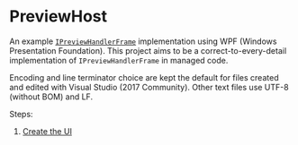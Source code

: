 # PreviewHost

An example [`IPreviewHandlerFrame`](https://docs.microsoft.com/en-us/windows/desktop/api/shobjidl_core/nn-shobjidl_core-ipreviewhandlerframe) implementation using WPF (Windows Presentation Foundation). This project aims to be a correct-to-every-detail implementation of `IPreviewHandlerFrame` in managed code.

Encoding and line terminator choice are kept the default for files created and edited with Visual Studio (2017 Community). Other text files use UTF-8 (without BOM) and LF.

Steps:

1. [Create the UI](https://geelaw.blog/entries/ipreviewhandlerframe-wpf-1-ui-assoc/#create-ui)
